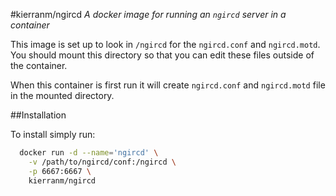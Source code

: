 #kierranm/ngircd
<i>A docker image for running an `ngircd` server in a container</i>

This image is set up to look in `/ngircd` for the `ngircd.conf` and `ngircd.motd`.
 You should mount this directory so that you can edit these files outside of the container.

When this container is first run it will create `ngircd.conf` and `ngircd.motd` file in the mounted directory.

##Installation

To install simply run:
``` bash
  docker run -d --name='ngircd' \
    -v /path/to/ngircd/conf:/ngircd \
    -p 6667:6667 \
    kierranm/ngircd
```
